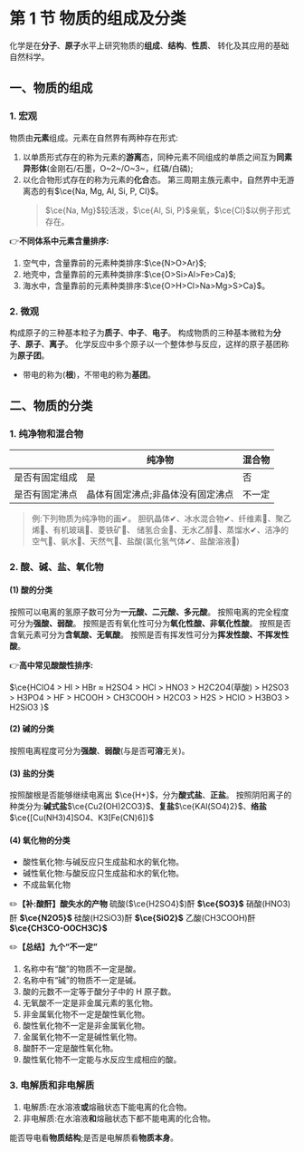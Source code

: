 # 第 1 节 物质的组成及分类

化学是在**分子**、**原子**水平上研究物质的**组成**、**结构**、**性质**、 转化及其应用的基础自然科学。

## 一、物质的组成

### 1. 宏观

物质由**元素**组成。元素在自然界有两种存在形式:

1. 以单质形式存在的称为元素的**游离**态，同种元素不同组成的单质之间互为**同素异形体**(金刚石/石墨，O~2~/O~3~，红磷/白磷);
2. 以化合物形式存在的称为元素的**化合**态。
   第三周期主族元素中，自然界中无游离态的有$\ce{Na, Mg, Al, Si, P, Cl}$。
   > $\ce{Na, Mg}$较活泼，$\ce{Al, Si, P}$亲氧，$\ce{Cl}$以例子形式存在。

:point_right:**不同体系中元素含量排序:**

1. 空气中，含量靠前的元素种类排序:$\ce{N>O>Ar}$;
2. 地壳中，含量靠前的元素种类排序:$\ce{O>Si>Al>Fe>Ca}$;
3. 海水中，含量靠前的元素种类排序:$\ce{O>H>Cl>Na>Mg>S>Ca}$。

### 2. 微观

构成原子的三种基本粒子为**质子**、**中子**、**电子**。
构成物质的三种基本微粒为**分子**、**原子**、**离子**。
化学反应中多个原子以一个整体参与反应，这样的原子基团称为**原子团**。

- 带电的称为(**根**)，不带电的称为**基团**。

## 二、物质的分类

### 1. 纯净物和混合物

||纯净物|混合物|
|---|---|---|
|是否有固定组成|是|否|
|是否有固定沸点|晶体有固定沸点;<CR>非晶体没有固定沸点|不一定|

> 例:下列物质为纯净物的画✔。
> 胆矾晶体✔、冰水混合物✔、纤维素、聚乙烯、有机玻璃、菱铁矿、 储氢合金、无水乙醇、蒸馏水✔、洁净的空气、氨水、天然气、盐酸(氯化氢气体✔、盐酸溶液)

### 2. 酸、碱、盐、氧化物

#### (1) 酸的分类

按照可以电离的氢原子数可分为**一元酸、二元酸、多元酸**。
按照电离的完全程度可分为**强酸、弱酸**。
按照是否有氧化性可分为**氧化性酸、非氧化性酸**。
按照是否含氧元素可分为**含氧酸、无氧酸**。
按照是否有挥发性可分为**挥发性酸、不挥发性酸**。

:point_right:**高中常见酸酸性排序:**

$\ce{HClO4 > HI > HBr ≈ H2SO4 > HCl > HNO3 > H2C2O4(草酸) > H2SO3 > H3PO4 > HF > HCOOH > CH3COOH > H2CO3 > H2S > HClO > H3BO3 > H2SiO3
}$

#### (2) 碱的分类

按照电离程度可分为**强酸**、**弱酸**(与是否**可溶**无关)。

#### (3) 盐的分类

按照酸根是否能够继续电离出 $\ce{H+}$，分为**酸式盐**、**正盐**。
按照阴阳离子的种类分为:**碱式盐**$\ce{Cu2(OH)2CO3}$、**复盐**$\ce{KAl(SO4)2}$、**络盐**$\ce{[Cu(NH3)4]SO4、K3[Fe(CN)6]}$

#### (4) 氧化物的分类

- 酸性氧化物:与碱反应只生成盐和水的氧化物。
- 碱性氧化物:与酸反应只生成盐和水的氧化物。
- 不成盐氧化物

:pencil2:**【补:酸酐】酸失水的产物**
硫酸($\ce{H2SO4}$)酐 **$\ce{SO3}$**
硝酸(HNO3)酐 **$\ce{N2O5}$**
硅酸(H2SiO3)酐 **$\ce{SiO2}$**
乙酸(CH3COOH)酐 **$\ce{CH3CO-OOCH3C}$**

:pencil2:**【总结】九个“不一定”**

1. 名称中有“酸”的物质不一定是酸。
2. 名称中有“碱”的物质不一定是碱。
3. 酸的元数不一定等于酸分子中的 H 原子数。
4. 无氧酸不一定是非金属元素的氢化物。
5. 非金属氧化物不一定是酸性氧化物。
6. 酸性氧化物不一定是非金属氧化物。
7. 金属氧化物不一定是碱性氧化物。
8. 酸酐不一定是酸性氧化物。
9. 酸性氧化物不一定能与水反应生成相应的酸。

### 3. 电解质和非电解质

1. 电解质:在水溶液**或**熔融状态下能电离的化合物。
2. 非电解质:在水溶液**和**熔融状态下都不能电离的化合物。

能否导电看**物质结构**;是否是电解质看**物质本身**。
